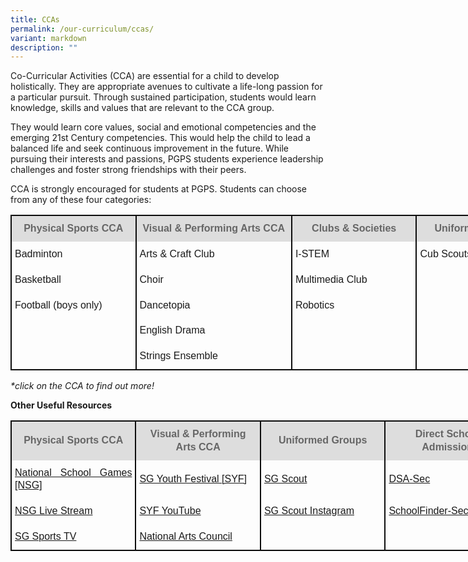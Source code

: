 ```yaml
---
title: CCAs
permalink: /our-curriculum/ccas/
variant: markdown
description: ""
---
```

Co-Curricular Activities (CCA) are essential for a child to develop holistically. They are appropriate avenues to cultivate a life-long passion for a particular pursuit. Through sustained participation, students would learn knowledge, skills and values that are relevant to the CCA group. 

They would learn core values, social and emotional competencies and the emerging 21st Century competencies. This would help the child to lead a balanced life and seek continuous improvement in the future. While pursuing their interests and passions, PGPS students experience leadership challenges and foster strong friendships with their peers.

CCA is strongly encouraged for students at PGPS. Students can choose from any of these four categories:


<table style="width: 850px; border-collapse: collapse;">
	<colgroup><col style="width: 200px"><col style="width: 250px"><col style="width: 200px"><col style="width: 200px"></colgroup>
	<tbody><tr>
		<th style="padding:10px 5px; vertical-align:middle; line-height:1.3; font-size:16px; font-family:Arial; background-color:#DDD; color:#666; border-right: 2px solid #0d0d0d; border-left: 2px solid #0d0d0d; border-top: 2px solid #0d0d0d;">Physical Sports CCA</th>
		<th style="padding:10px 5px; vertical-align:middle; line-height:1.3; font-size:16px; font-family:Arial; background-color:#DDD; color:#666; border-right: 2px solid #0d0d0d; border-left: 2px solid #0d0d0d;border-top: 2px solid #0d0d0d;">Visual &amp; Performing Arts CCA</th>
		<th style="padding:10px 5px; vertical-align:middle; line-height:1.3; font-size:16px; font-family:Arial; background-color:#DDD; color:#666; border-right: 2px solid #0d0d0d; border-left: 2px solid #0d0d0d; border-top: 2px solid #0d0d0d;">Clubs &amp; Societies</th>
		<th style="padding:10px 5px; vertical-align:middle; line-height:1.3; font-size:16px; font-family:Arial; background-color:#DDD; color:#666; border-right: 2px solid #0d0d0d; border-left: 2px solid #0d0d0d;border-top: 2px solid #0d0d0d;">Uniformed Groups</th>
	</tr>
	<tr>
		<td style="padding:10px 5px; vertical-align:middle; line-height:1.3; font-size:16px; font-family:Arial; text-align:justify; border-right: 2px solid #0d0d0d; border-left: 2px solid #0d0d0d; border-bottom: none;">Badminton</td>
		<td style="padding:10px 5px; vertical-align:middle; line-height:1.3; font-size:16px; font-family:Arial; text-align:justify; border-right: 2px solid #0d0d0d; border-left: 2px solid #0d0d0d;border-bottom: none;">Arts &amp; Craft Club</td>
		<td style="padding:10px 5px; vertical-align:middle; line-height:1.3; font-size:16px; font-family:Arial; text-align:justify; border-right: 2px solid #0d0d0d; border-left: 2px solid #0d0d0d;border-bottom: none;">I-STEM</td>
		<td style="padding:10px 5px; vertical-align:middle; line-height:1.3; font-size:16px; font-family:Arial; text-align:justify;border-right: 2px solid #0d0d0d; border-left: 2px solid #0d0d0d;border-bottom: none;">Cub Scouts</td>
	</tr>
	<tr>
		<td style="padding:10px 5px; vertical-align:middle; line-height:1.3; font-size:16px; font-family:Arial; text-align:justify; border-right: 2px solid #0d0d0d; border-left: 2px solid #0d0d0d;border-bottom: none;">Basketball</td>
		<td style="padding:10px 5px; vertical-align:middle; line-height:1.3; font-size:16px; font-family:Arial; text-align:justify; border-right: 2px solid #0d0d0d; border-left: 2px solid #0d0d0d;border-bottom: none;">Choir</td>
		<td style="padding:10px 5px; vertical-align:middle; line-height:1.3; font-size:16px; font-family:Arial; text-align:justify; border-right: 2px solid #0d0d0d; border-left: 2px solid #0d0d0d;border-bottom: none;">Multimedia Club</td>
		<td style="padding:10px 5px; vertical-align:middle; line-height:1.3; font-size:16px; font-family:Arial; text-align:justify;border-bottom: none; border-right: 2px solid #0d0d0d; border-left: 2px solid #0d0d0d;"></td>
	</tr>
	<tr>
		<td style="padding:10px 5px; vertical-align:middle; line-height:1.3; font-size:16px; font-family:Arial; text-align:justify;border-right: 2px solid #0d0d0d; border-left: 2px solid #0d0d0d;border-bottom: none;">Football (boys only)</td>
		<td style="padding:10px 5px; vertical-align:middle; line-height:1.3; font-size:16px; font-family:Arial; text-align:justify;; border-right: 2px solid #0d0d0d; border-left: 2px solid #0d0d0d;border-bottom: none;">Dancetopia</td>
		<td style="padding:10px 5px; vertical-align:middle; line-height:1.3; font-size:16px; font-family:Arial; text-align:justify;; border-right: 2px solid #0d0d0d; border-left: 2px solid #0d0d0d;border-bottom: none;">Robotics</td>
		<td style="padding:10px 5px; vertical-align:middle; line-height:1.3; font-size:16px; font-family:Arial; text-align:justify;border-bottom: none;border-right: 2px solid #0d0d0d; border-left: 2px solid #0d0d0d;"></td>
	</tr>
	<tr>
		<td style="padding:10px 5px; vertical-align:middle; line-height:1.3; font-size:16px; font-family:Arial; text-align:justify;; border-right: 2px solid #0d0d0d; border-left: 2px solid #0d0d0d;border-bottom: none;"></td>
		<td style="padding:10px 5px; vertical-align:middle; line-height:1.3; font-size:16px; font-family:Arial; text-align:justify;; border-right: 2px solid #0d0d0d; border-left: 2px solid #0d0d0d;border-bottom: none;">English Drama</td>
		<td style="padding:10px 5px; vertical-align:middle; line-height:1.3; font-size:16px; font-family:Arial; text-align:justify;; border-right: 2px solid #0d0d0d; border-left: 2px solid #0d0d0d;border-bottom: none;"></td>
		<td style="padding:10px 5px; vertical-align:middle; line-height:1.3; font-size:16px; font-family:Arial; text-align:justify;border-bottom: none;border-right: 2px solid #0d0d0d; border-left: 2px solid #0d0d0d;"></td>
	</tr>
	<tr>
		<td style="padding:10px 5px; vertical-align:middle; line-height:1.3; font-size:16px; font-family:Arial; text-align:justify;border-right: 2px solid #0d0d0d; border-left: 2px solid #0d0d0d; border-bottom: 2px solid #0d0d0d;"></td>
		<td style="padding:10px 5px; vertical-align:middle; line-height:1.3; font-size:16px; font-family:Arial; text-align:justify; border-right: 2px solid #0d0d0d; border-left: 2px solid #0d0d0d;border-bottom: 2px solid #0d0d0d;">Strings Ensemble</td>
		<td style="padding:10px 5px; vertical-align:middle; line-height:1.3; font-size:16px; font-family:Arial; text-align:justify; border-right: 2px solid #0d0d0d; border-left: 2px solid #0d0d0d;border-bottom: 2px solid #0d0d0d;"></td>	
		<td style="padding:10px 5px; vertical-align:middle; line-height:1.3; font-size:16px; font-family:Arial; text-align:justify;border-right: 2px solid #0d0d0d; border-left: 2px solid #0d0d0d;border-bottom: 2px solid #0d0d0d;"></td>
	</tr>
</tbody></table>

<i>*click on the CCA to find out more!</i>

<b>Other Useful Resources<b>
	<table style="width: 800px; border-collapse: collapse;">
	<colgroup><col style="width: 200px"><col style="width: 200px"><col style="width: 200px"><col style="width: 200px"></colgroup>
	<tbody><tr>
		<th style="padding:10px 5px; vertical-align:middle; line-height:1.3; font-size:16px; font-family:Arial; background-color:#DDD; color:#666; border-right: 2px solid #0d0d0d; border-left: 2px solid #0d0d0d; border-top: 2px solid #0d0d0d;">Physical Sports CCA</th>
		<th style="padding:10px 5px; vertical-align:middle; line-height:1.3; font-size:16px; font-family:Arial; background-color:#DDD; color:#666; border-right: 2px solid #0d0d0d; border-left: 2px solid #0d0d0d;border-top: 2px solid #0d0d0d;">Visual &amp; Performing Arts CCA</th>
		<th style="padding:10px 5px; vertical-align:middle; line-height:1.3; font-size:16px; font-family:Arial; background-color:#DDD; color:#666; border-right: 2px solid #0d0d0d; border-left: 2px solid #0d0d0d; border-top: 2px solid #0d0d0d;">Uniformed Groups</th>
		<th style="padding:10px 5px; vertical-align:middle; line-height:1.3; font-size:16px; font-family:Arial; background-color:#DDD; color:#666; border-right: 2px solid #0d0d0d; border-left: 2px solid #0d0d0d;border-top: 2px solid #0d0d0d;">Direct School Admission</th>
	</tr>
	<tr>
		<td style="padding:10px 5px; vertical-align:middle; line-height:1.3; font-size:16px; font-family:Arial; text-align:justify; border-right: 2px solid #0d0d0d; border-left: 2px solid #0d0d0d; border-bottom: none;">[National School Games [NSG]](https://nsg.moe.edu.sg/spssc)</td>
		<td style="padding:10px 5px; vertical-align:middle; line-height:1.3; font-size:16px; font-family:Arial; text-align:justify; border-right: 2px solid #0d0d0d; border-left: 2px solid #0d0d0d;border-bottom: none;">[SG Youth Festival [SYF]](https://www.syf.gov.sg/home)</td>
		<td style="padding:10px 5px; vertical-align:middle; line-height:1.3; font-size:16px; font-family:Arial; text-align:justify; border-right: 2px solid #0d0d0d; border-left: 2px solid #0d0d0d;border-bottom: none;">[SG Scout](https://scout.sg/)</td>
		<td style="padding:10px 5px; vertical-align:middle; line-height:1.3; font-size:16px; font-family:Arial; text-align:justify;border-right: 2px solid #0d0d0d; border-left: 2px solid #0d0d0d;border-bottom: none;">[DSA-Sec](https://www.moe.gov.sg/secondary/dsa)</td>
	</tr>
	<tr>
		<td style="padding:10px 5px; vertical-align:middle; line-height:1.3; font-size:16px; font-family:Arial; text-align:justify; border-right: 2px solid #0d0d0d; border-left: 2px solid #0d0d0d;border-bottom: none;">[NSG Live Stream](https://www.activesgcircle.gov.sg/national-school-games-2023)</td>
		<td style="padding:10px 5px; vertical-align:middle; line-height:1.3; font-size:16px; font-family:Arial; text-align:justify; border-right: 2px solid #0d0d0d; border-left: 2px solid #0d0d0d;border-bottom: none;">[SYF YouTube](https://www.youtube.com/channel/UCwupEIS0zAQTxa8a0zP-tCw)</td>
		<td style="padding:10px 5px; vertical-align:middle; line-height:1.3; font-size:16px; font-family:Arial; text-align:justify; border-right: 2px solid #0d0d0d; border-left: 2px solid #0d0d0d;border-bottom: none;">[SG Scout Instagram](https://www.instagram.com/singaporescouts/)</td>
		<td style="padding:10px 5px; vertical-align:middle; line-height:1.3; font-size:16px; font-family:Arial; text-align:justify;border-bottom: none; border-right: 2px solid #0d0d0d; border-left: 2px solid #0d0d0d;border-bottom: none;">[SchoolFinder-Sec](https://www.moe.gov.sg/schoolfinder?journey=Secondary%20school)</td>
	</tr>
	<tr>
		<td style="padding:10px 5px; vertical-align:middle; line-height:1.3; font-size:16px; font-family:Arial; text-align:justify;border-right: 2px solid #0d0d0d; border-left: 2px solid #0d0d0d;border-bottom: none;border-bottom: 2px solid #0d0d0d;">[SG Sports TV](https://www.youtube.com/channel/UC22Sr8bNYjAKqxLr-snMGnA)</td>
		<td style="padding:10px 5px; vertical-align:middle; line-height:1.3; font-size:16px; font-family:Arial; text-align:justify;; border-right: 2px solid #0d0d0d; border-left: 2px solid #0d0d0d;border-bottom: none;border-bottom: 2px solid #0d0d0d;">[National Arts Council](https://www.nac.gov.sg/)</td>
		<td style="padding:10px 5px; vertical-align:middle; line-height:1.3; font-size:16px; font-family:Arial; text-align:justify;; border-right: 2px solid #0d0d0d; border-left: 2px solid #0d0d0d;border-bottom: none;border-bottom: 2px solid #0d0d0d;"></td>
		<td style="padding:10px 5px; vertical-align:middle; line-height:1.3; font-size:16px; font-family:Arial; text-align:justify;border-bottom: none;border-right: 2px solid #0d0d0d; border-left: 2px solid #0d0d0d;border-bottom: 2px solid #0d0d0d;"></td>
	</tr>
</tbody></table>
	
	
	
	
	

</b></b>